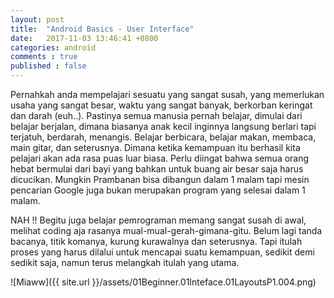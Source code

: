 ```yaml
---
layout: post
title:  "Android Basics - User Interface"
date:   2017-11-03 13:46:41 +0800
categories: android
comments : true
published : false
---
```


Pernahkah anda mempelajari sesuatu yang sangat susah, yang memerlukan usaha yang sangat besar, waktu yang sangat banyak, berkorban keringat dan darah (euh..). Pastinya semua manusia pernah belajar, dimulai dari belajar berjalan, dimana biasanya anak kecil inginnya langsung berlari tapi terjatuh, berdarah, menangis. Belajar berbicara, belajar makan, membaca, main gitar, dan seterusnya. Dimana ketika kemampuan itu berhasil kita pelajari akan ada rasa puas luar biasa. Perlu diingat bahwa semua orang hebat bermulai dari bayi yang bahkan untuk buang air besar saja harus dicucikan. Mungkin Prambanan bisa dibangun dalam 1 malam tapi mesin pencarian Google juga bukan merupakan program yang selesai dalam 1 malam. 

NAH !! Begitu juga belajar pemrograman memang sangat susah di awal, melihat coding aja rasanya mual-mual-gerah-gimana-gitu. Belum lagi tanda bacanya, titik komanya, kurung kurawalnya dan seterusnya. Tapi itulah proses yang harus dilalui untuk mencapai suatu kemampuan, sedikit demi sedikit saja, namun terus melangkah itulah yang utama.

![Miaww]({{ site.url }}/assets/01Beginner.01Inteface.01LayoutsP1.004.png)
